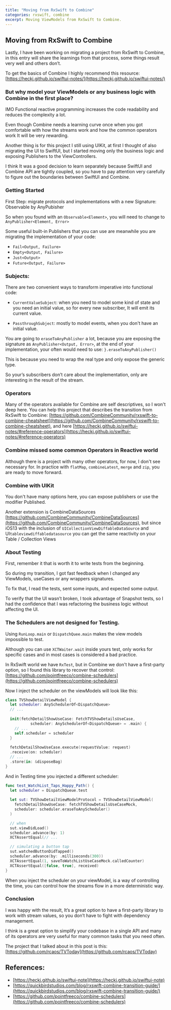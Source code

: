 ```yaml
---
title: "Moving from RxSwift to Combine"
categories: rxswift, combine
excerpt: Moving ViewModels from RxSwift to Combine.
---
```

## Moving from RxSwift to Combine

Lastly, I have been working on migrating a project from RxSwift to Combine, in this entry will share the learnings from that process, some things result very well and others don’t.

To get the basics of Combine I highly recommend this resource: [https://heckj.github.io/swiftui-notes/](https://heckj.github.io/swiftui-notes/)

### But why model your ViewModels or any business logic with Combine in the first place?

IMO Functional reactive programming increases the code readability and reduces the complexity a lot.

Even though Combine needs a learning curve once when you got comfortable with how the streams work and how the common operators work It will be very rewarding.

Another thing is for this project I still using UIKit, at first I thought of also migrating the UI to SwiftUI, but I started moving only the business logic and exposing Publishers to the ViewControllers.

I think It was a good decision to learn separately because SwiftUI and Combine API are tightly coupled, so you have to pay attention very carefully to figure out the boundaries between SwiftUI and Combine. 

 

### Getting Started

First Step: migrate protocols and implementations with a new Signature: Observable by AnyPubisher

So when you found with an `Observable<Element>`, you will need to change to `AnyPublisher<Element, Error>`

Some useful built-in Publishers that you can use are meanwhile you are migrating the implementation of your code:

- `Fail<Output, Failure>`
- `Empty<Output, Failure>`
- `Just<Output>`
- `Future<Output, Failure>`

### Subjects:

There are two convenient ways to transform imperative into functional code:

- `CurrentValueSubject`: when you need to model some kind of state and you need an initial value, so for every new subscriber, It will emit its current value.

- `PassthroughSubject`: mostly to model events, when you don't have an initial value.

You are going to `eraseToAnyPublisher` a lot, because you are exposing the signature as `AnyPublisher<Output, Error>`, at the end of your implementation, your often would need to use: `}.eraseToAnyPublisher()`

This is because you need to wrap the real type and only expose the generic type.

So your’s subscribers don’t care about the implementation, only are interesting in the result of the stream.

### Operators
Many of the operators available for Combine are self descriptives, so I won't deep here. You can help this project that describes the transition from RxSwift to Combine: [https://github.com/CombineCommunity/rxswift-to-combine-cheatsheet](https://github.com/CombineCommunity/rxswift-to-combine-cheatsheet), and here [https://heckj.github.io/swiftui-notes/#reference-operators](https://heckj.github.io/swiftui-notes/#reference-operators)

### Combine missed some common Operators in Reactive world

Although there is a project with many other operators, for now, I don't see necessary for. In practice with `flatMap`, `combineLatest`, `merge` and `zip`, you are ready to move forward.

### Combine with UIKit

You don't have many options here, you can expose publishers or use the modifier Published.

Another extension is CombineDataSources [https://github.com/CombineCommunity/CombineDataSources](https://github.com/CombineCommunity/CombineDataSources), but since iOS13 with the inclusion of `UICollectionViewDiffableDataSource` and UI`tableviewdiffabledatasource` you can get the same reactivity on your Table / Collection Views

### About Testing

First, remember it that is worth it to write tests from the beginning.

So during my transition, I got fast feedback when I changed any ViewModels, useCases or any wrappers signatures.

To fix that, I read the tests, sent some inputs, and expected some output.

To verify that the UI wasn’t broken, I took advantage of Snapshot tests, so I had the confidence that I was refactoring the business logic without affecting the UI.

### The Schedulers are not designed for Testing.

Using  `RunLoop.main` or `DispatchQuee.main` makes the view models impossible to test.

Although you can use `XCTWaiter.wait` inside yours test, only works for specific cases and in most cases is considered a bad practice.

In RxSwift world we have `RxTest`, but in Combine we don't have a first-party option, so I found this library to recover that control: [https://github.com/pointfreeco/combine-schedulers](https://github.com/pointfreeco/combine-schedulers)

Now I inject the scheduler on the viewModels  will look like this:

```swift
class TVShowDetailViewModel {
  let scheduler: AnySchedulerOf<DispatchQueue>
  // ...
  
  init(fetchDetailShowUseCase: FetchTVShowDetailsUseCase,
	       scheduler: AnySchedulerOf<DispatchQueue> = .main) {
    // ...
    self.scheduler = scheduler
  }
  
  fetchDetailShowUseCase.execute(requestValue: request)
  .receive(on: scheduler)
  // ...
  .store(in: &disposeBag)
}
```

And in Testing time you injected a different scheduler:

```swift
func test_WatchList_Taps_Happy_Path() {
  let scheduler = DispatchQueue.test
	
  let sut: TVShowDetailViewModelProtocol = TVShowDetailViewModel(
    fetchDetailShowUseCase: fetchTVShowDetailsUseCaseMock,
    scheduler: scheduler.eraseToAnyScheduler()
  )

  // when
  sut.viewDidLoad()
  scheduler.advance(by: 1)
  XCTAssertEqual(// ...

  // simulating a button tap
  sut.watchedButtonDidTapped()
  scheduler.advance(by: .milliseconds(300))
  XCTAssertEqual(1, saveToWatchListUseCaseMock.calledCounter)
  XCTAssertEqual([false, true], received)
}
```

When you inject the scheduler on your viewModel, is a way of controlling the time, you can control how the streams flow in a more deterministic way.

### Conclusion

I was happy with the result, It’s a great option to have a first-party library to work with stream values, so you don’t have to fight with dependency management.

I think is a great option to simplify your codebase in a single API and many of its operators are very useful for many common tasks that you need often.

The project that I talked about in this post is this: [https://github.com/rcaos/TVToday](https://github.com/rcaos/TVToday)

## References:
- [https://heckj.github.io/swiftui-note](https://heckj.github.io/swiftui-note)
- [https://quickbirdstudios.com/blog/rxswift-combine-transition-guide/](https://quickbirdstudios.com/blog/rxswift-combine-transition-guide/)
- [https://github.com/pointfreeco/combine-schedulers](https://github.com/pointfreeco/combine-schedulers)

